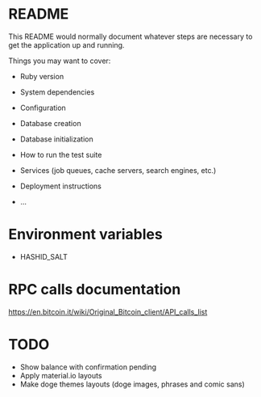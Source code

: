 # README

This README would normally document whatever steps are necessary to get the
application up and running.

Things you may want to cover:

* Ruby version

* System dependencies

* Configuration

* Database creation

* Database initialization

* How to run the test suite

* Services (job queues, cache servers, search engines, etc.)

* Deployment instructions

* ...

# Environment variables

* HASHID_SALT

# RPC calls documentation

https://en.bitcoin.it/wiki/Original_Bitcoin_client/API_calls_list

# TODO

* Show balance with confirmation pending
* Apply material.io layouts
* Make doge themes layouts (doge images, phrases and comic sans)